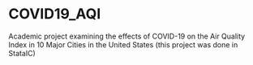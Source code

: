 # COVID19_AQI
Academic project examining the effects of COVID-19 on the Air Quality Index in 10 Major Cities in the United States (this project was done in StataIC)
